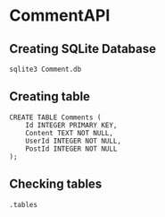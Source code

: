 # CommentAPI

## Creating SQLite Database
```
sqlite3 Comment.db
```
## Creating table
```
CREATE TABLE Comments (
    Id INTEGER PRIMARY KEY,
    Content TEXT NOT NULL,
    UserId INTEGER NOT NULL,
    PostId INTEGER NOT NULL
);
```
## Checking tables 
```
.tables
```
